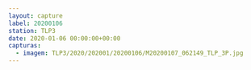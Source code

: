 ```yaml
---
layout: capture
label: 20200106
station: TLP3
date: 2020-01-06 00:00:00+00:00
capturas:
  - imagem: TLP3/2020/202001/20200106/M20200107_062149_TLP_3P.jpg
---
```


